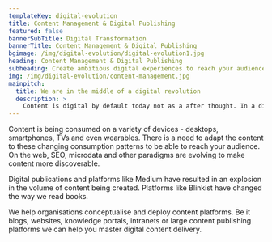 ```yaml
---
templateKey: digital-evolution
title: Content Management & Digital Publishing
featured: false
bannerSubTitle: Digital Transformation
bannerTitle: Content Management & Digital Publishing
bgimage: /img/digital-evolution/digital-evolution1.jpg
heading: Content Management & Digital Publishing
subheading: Create ambitious digital experiences to reach your audience across devices and channels via efficient and effective content management and delivery solutions.
img: /img/digital-evolution/content-management.jpg
mainpitch:
  title: We are in the middle of a digital revolution
  description: >
    Content is digital by default today not as a after thought. In a digital environment content is created in a variety of formats - multiple types of content - blogs, videos, documents need to be manage  In addition, flexible review and approval workflows are commonly used. 
---
```


Content is being consumed on a variety of devices - desktops, smartphones, TVs and even wearables. There is a need to adapt the content to these changing consumption patterns to be able to reach your audience. On the web, SEO, microdata and other paradigms are evolving to make content more discoverable.

Digital publications and platforms like Medium have resulted in an explosion in the volume of content being created. Platforms like Blinkist have changed the way we read books. 

We help organisations conceptualise and deploy content platforms. Be it blogs, websites, knowledge portals, intranets or large content publishing platforms we can help you master digital content delivery. 
